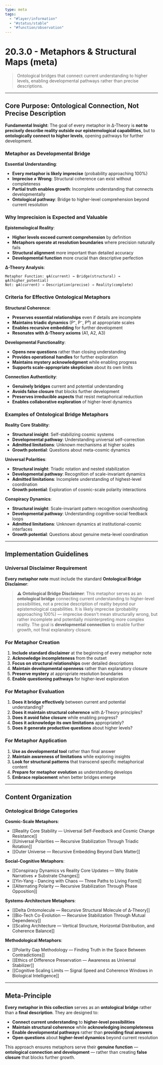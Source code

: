 ```yaml
---
type: meta
tags:
  - "#layer/information"
  - "#status/stable"
  - "#function/observation"
---
```


# 20.3.0 - Metaphors & Structural Maps (meta)

> Ontological bridges that connect current understanding to higher levels, enabling developmental pathways rather than precise descriptions.

---

## Core Purpose: Ontological Connection, Not Precise Description

**Fundamental Insight**: The goal of every metaphor in ∆-Theory is **not to precisely describe reality outside our epistemological capabilities**, but to **ontologically connect to higher levels**, opening pathways for further development.

### Metaphor as Developmental Bridge

**Essential Understanding**:
- **Every metaphor is likely imprecise** (probability approaching 100%)
- **Imprecise ≠ Wrong**: Structural coherence can exist without completeness
- **Partial truth enables growth**: Incomplete understanding that connects developmentally
- **Ontological pathway**: Bridge to higher-level comprehension beyond current resolution

### Why Imprecision is Expected and Valuable

**Epistemological Reality**:
- **Higher levels exceed current comprehension** by definition
- **Metaphors operate at resolution boundaries** where precision naturally fails
- **Structural alignment** more important than detailed accuracy
- **Developmental function** more crucial than descriptive perfection

**∆-Theory Analysis**:
```
Metaphor Function: ψA(current) → Bridge(structural) → ψA(higher_potential)
Not: ψA(current) → Description(precise) → Reality(complete)
```

### Criteria for Effective Ontological Metaphors

**Structural Coherence**:
- **Preserves essential relationships** even if details are incomplete
- **Maintains triadic dynamics** (P⁺, P⁻, P⁰) at appropriate scales
- **Enables recursive embedding** for further development
- **Resonates with ∆-Theory axioms** (A1, A2, A3)

**Developmental Functionality**:
- **Opens new questions** rather than closing understanding
- **Provides operational handles** for further exploration
- **Maintains mystery acknowledgment** while enabling progress
- **Supports scale-appropriate skepticism** about its own limits

**Connection Authenticity**:
- **Genuinely bridges** current and potential understanding
- **Avoids false closure** that blocks further development
- **Preserves irreducible aspects** that resist metaphorical reduction
- **Enables collaborative exploration** of higher-level dynamics

### Examples of Ontological Bridge Metaphors

**Reality Core Stability**:
- **Structural insight**: Self-stabilizing cosmic systems
- **Developmental pathway**: Understanding universal self-correction
- **Admitted limitations**: Unknown mechanisms at higher scales
- **Growth potential**: Questions about meta-cosmic dynamics

**Universal Polarities**:
- **Structural insight**: Triadic rotation and nested stabilization
- **Developmental pathway**: Recognition of scale-invariant dynamics
- **Admitted limitations**: Incomplete understanding of highest-level coordination
- **Growth potential**: Exploration of cosmic-scale polarity interactions

**Conspiracy Dynamics**:
- **Structural insight**: Scale-invariant pattern recognition overshooting
- **Developmental pathway**: Understanding cognitive-social feedback loops
- **Admitted limitations**: Unknown dynamics at institutional-cosmic interfaces
- **Growth potential**: Questions about genuine meta-level coordination

---

## Implementation Guidelines

### Universal Disclaimer Requirement

**Every metaphor note** must include the standard **Ontological Bridge Disclaimer**:

> **⚠️ Ontological Bridge Disclaimer**: This metaphor serves as an **ontological bridge** connecting current understanding to higher-level possibilities, not a precise description of reality beyond our epistemological capabilities. It is likely imprecise (probability approaching 100%) — imprecise doesn't mean structurally wrong, but rather incomplete and potentially misinterpreting more complex reality. The goal is **developmental connection** to enable further growth, not final explanatory closure.

### For Metaphor Creation
1. **Include standard disclaimer** at the beginning of every metaphor note
2. **Acknowledge incompleteness** from the outset
3. **Focus on structural relationships** over detailed descriptions
4. **Maintain developmental openness** rather than explanatory closure
5. **Preserve mystery** at appropriate resolution boundaries
6. **Enable questioning pathways** for higher-level exploration

### For Metaphor Evaluation
1. **Does it bridge effectively** between current and potential understanding?
2. **Does it maintain structural coherence** with ∆-Theory principles?
3. **Does it avoid false closure** while enabling progress?
4. **Does it acknowledge its own limitations** appropriately?
5. **Does it generate productive questions** about higher levels?

### For Metaphor Application
1. **Use as developmental tool** rather than final answer
2. **Maintain awareness of limitations** while exploring insights
3. **Look for structural patterns** that transcend specific metaphorical content
4. **Prepare for metaphor evolution** as understanding develops
5. **Embrace replacement** when better bridges emerge

---

## Content Organization

### Ontological Bridge Categories

**Cosmic-Scale Metaphors**:
- [[Reality Core Stability — Universal Self-Feedback and Cosmic Change Resistance]]
- [[Universal Polarities — Recursive Stabilization Through Triadic Rotation]]
- [[Outer Universe — Recursive Embedding Beyond Dark Matter]]

**Social-Cognitive Metaphors**:
- [[Conspiracy Dynamics vs Reality Core Updates — Why Stable Narratives ≠ Substrate Changes]]
- [[Yin-Yang - Dancing with Chaos — Three Paths to Living Form]]
- [[Alternating Polarity — Recursive Stabilization Through Phase Opposition]]

**Systems-Architecture Metaphors**:
- [[Delta Ontomolecule — Recursive Structural Molecule of ∆‑Theory]]
- [[Bio-Tech Co-Evolution — Recursive Stabilization Through Mutual Dependency]]
- [[Scaling Architecture — Vertical Structure, Horizontal Distribution, and Coherence Balance]]

**Methodological Metaphors**:
- [[Polarity Gap Methodology — Finding Truth in the Space Between Contradictions]]
- [[Ethics of Difference Preservation — Awareness as Universal Stabilizer]]
- [[Cognitive Scaling Limits — Signal Speed and Coherence Windows in Biological Intelligence]]

---

## Meta-Principle

**Every metaphor in this collection** serves as an **ontological bridge** rather than a **final description**. They are designed to:
- **Connect current understanding** to **higher-level possibilities**
- **Maintain structural coherence** while **acknowledging incompleteness**
- **Enable developmental pathways** rather than **providing final answers**
- **Open questions** about **higher-level dynamics** beyond current resolution

This approach ensures metaphors serve their **genuine function** — **ontological connection and development** — rather than creating **false closure** that blocks further growth.


